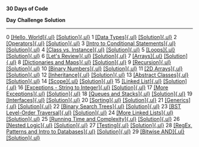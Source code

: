 **30 Days of Code**

  **Day**   **Challenge**                                                                                                                                            **Solution**
  --------- -------------------------------------------------------------------------------------------------------------------------------------------------------- -----------------------------------------------------------------------------------------------------------------
  0         [[Hello, World]{.ul}](https://github.com/apekshar5/Hackerrank/blob/master/30days_challenge/Day%200/problem%20statement.pdf)                              [[Solution]{.ul}](https://github.com/apekshar5/Hackerrank/blob/master/30days_challenge/Day%200/solution.ipynb)
  1         [[Data Types]{.ul}](https://github.com/apekshar5/Hackerrank/blob/master/30days_challenge/Day%201/problem%20statement.pdf)                                [[Solution]{.ul}](https://github.com/apekshar5/Hackerrank/blob/master/30days_challenge/Day%201/solution.ipynb)
  2         [[Operators]{.ul}](https://github.com/apekshar5/Hackerrank/blob/master/30days_challenge/Day%202/problem%20statement.pdf)                                 [[Solution]{.ul}](https://github.com/apekshar5/Hackerrank/blob/master/30days_challenge/Day%202/solution.ipynb)
  3         [[Intro to Conditional Statements]{.ul}](https://github.com/apekshar5/Hackerrank/blob/master/30days_challenge/Day%203/problem%20statement.pdf)           [[Solution]{.ul}](https://github.com/apekshar5/Hackerrank/blob/master/30days_challenge/Day%203/solution.ipynb)
  4         [[Class vs. Instance]{.ul}](https://github.com/apekshar5/Hackerrank/blob/master/30days_challenge/Day%204/problem%20statement.pdf)                        [[Solution]{.ul}](https://github.com/apekshar5/Hackerrank/blob/master/30days_challenge/Day%204/solution.ipynb)
  5         [[Loops]{.ul}](https://github.com/apekshar5/Hackerrank/blob/master/30days_challenge/Day%205/problem%20statement.pdf)                                     [[Solution]{.ul}](https://github.com/apekshar5/Hackerrank/blob/master/30days_challenge/Day%205/solution.ipynb)
  6         [[Let\'s Review]{.ul}](https://github.com/apekshar5/Hackerrank/blob/master/30days_challenge/Day%206/problem%20statement.pdf)                             [[Solution]{.ul}](https://github.com/apekshar5/Hackerrank/blob/master/30days_challenge/Day%206/solution.ipynb)
  7         [[Arrays]{.ul}](https://github.com/apekshar5/Hackerrank/blob/master/30days_challenge/Day%207/problem%20statement.pdf)                                    [[Solution]{.ul}](https://github.com/apekshar5/Hackerrank/blob/master/30days_challenge/Day%207/solution.ipynb)
  8         [[Dictionaries and Maps]{.ul}](https://github.com/apekshar5/Hackerrank/blob/master/30days_challenge/Day%208/problem%20statement.pdf)                     [[Solution]{.ul}](https://github.com/apekshar5/Hackerrank/blob/master/30days_challenge/Day%208/solution.ipynb)
  9         [[Recursion]{.ul}](https://github.com/apekshar5/Hackerrank/blob/master/30days_challenge/Day%209/problem%20statement.pdf)                                 [[Solution]{.ul}](https://github.com/apekshar5/Hackerrank/blob/master/30days_challenge/Day%209/solution.ipynb)
  10        [[Binary Numbers]{.ul}](https://github.com/apekshar5/Hackerrank/blob/master/30days_challenge/Day%2010/problem%20statement.pdf)                           [[Solution]{.ul}](https://github.com/apekshar5/Hackerrank/blob/master/30days_challenge/Day%2010/solution.ipynb)
  11        [[2D Arrays]{.ul}](https://github.com/apekshar5/Hackerrank/blob/master/30days_challenge/Day%2011/problem%20statement.pdf)                                [[Solution]{.ul}](https://github.com/apekshar5/Hackerrank/blob/master/30days_challenge/Day%2011/solution.ipynb)
  12        [[Inheritance]{.ul}](https://github.com/apekshar5/Hackerrank/blob/master/30days_challenge/Day%2012/problem%20statement.pdf)                              [[Solution]{.ul}](https://github.com/apekshar5/Hackerrank/blob/master/30days_challenge/Day%2012/solution.ipynb)
  13        [[Abstract Classes]{.ul}](https://github.com/apekshar5/Hackerrank/blob/master/30days_challenge/Day%2013/problem%20statement.pdf)                         [[Solution]{.ul}](https://github.com/apekshar5/Hackerrank/blob/master/30days_challenge/Day%2013/solution.ipynb)
  14        [[Scope]{.ul}](https://github.com/apekshar5/Hackerrank/blob/master/30days_challenge/Day%2014/problem%20statement.pdf)                                    [[Solution]{.ul}](https://github.com/apekshar5/Hackerrank/blob/master/30days_challenge/Day%2014/solution.ipynb)
  15        [[Linked List]{.ul}](https://github.com/apekshar5/Hackerrank/blob/master/30days_challenge/Day%2015/problem%20statement.pdf)                              [[Solution]{.ul}](https://github.com/apekshar5/Hackerrank/blob/master/30days_challenge/Day%2015/solution.ipynb)
  16        [[Exceptions - String to Integer]{.ul}](https://github.com/apekshar5/Hackerrank/blob/master/30days_challenge/Day%2016/problem%20statement.pdf)           [[Solution]{.ul}](https://github.com/apekshar5/Hackerrank/blob/master/30days_challenge/Day%2016/solution.ipynb)
  17        [[More Exceptions]{.ul}](https://github.com/apekshar5/Hackerrank/blob/master/30days_challenge/Day%2017/problem%20statement.pdf)                          [[Solution]{.ul}](https://github.com/apekshar5/Hackerrank/blob/master/30days_challenge/Day%2017/solution.ipynb)
  18        [[Queues and Stacks]{.ul}](https://github.com/apekshar5/Hackerrank/blob/master/30days_challenge/Day%2018/problem%20statement.pdf)                        [[Solution]{.ul}](https://github.com/apekshar5/Hackerrank/blob/master/30days_challenge/Day%2018/solution.ipynb)
  19        [[Interfaces]{.ul}](https://github.com/apekshar5/Hackerrank/blob/master/30days_challenge/Day%2019/problem%20statement.pdf)                               [[Solution]{.ul}](https://github.com/apekshar5/Hackerrank/blob/master/30days_challenge/Day%2019/solution.ipynb)
  20        [[Sorting]{.ul}](https://github.com/apekshar5/Hackerrank/blob/master/30days_challenge/Day%2020/problem%20statement.pdf)                                  [[Solution]{.ul}](https://github.com/apekshar5/Hackerrank/blob/master/30days_challenge/Day%2020/solution.ipynb)
  21        [[Generics]{.ul}](https://github.com/apekshar5/Hackerrank/blob/master/30days_challenge/Day%2021/problem%20statement.pdf)                                 [[Solution]{.ul}](https://github.com/apekshar5/Hackerrank/blob/master/30days_challenge/Day%2021/solution.cpp)
  22        [[Binary Search Trees]{.ul}](https://github.com/apekshar5/Hackerrank/blob/master/30days_challenge/Day%2022/problem%20statement.pdf)                      [[Solution]{.ul}](https://github.com/apekshar5/Hackerrank/blob/master/30days_challenge/Day%2022/solution.ipynb)
  23        [[BST Level-Order Traversal]{.ul}](https://github.com/apekshar5/Hackerrank/blob/master/30days_challenge/Day%2023/problem%20statement.pdf)                [[Solution]{.ul}](https://github.com/apekshar5/Hackerrank/blob/master/30days_challenge/Day%2023/solution.ipynb)
  24        [[More Linked Lists]{.ul}](https://github.com/apekshar5/Hackerrank/blob/master/30days_challenge/Day%2024/problem%20statement.pdf)                        [[Solution]{.ul}](https://github.com/apekshar5/Hackerrank/blob/master/30days_challenge/Day%2024/solution.ipynb)
  25        [[Running Time and Complexity]{.ul}](https://github.com/apekshar5/Hackerrank/blob/master/30days_challenge/Day%2025/problem%20statement.pdf)              [[Solution]{.ul}](https://github.com/apekshar5/Hackerrank/blob/master/30days_challenge/Day%2025/solution.ipynb)
  26        [[Nested Logic]{.ul}](https://github.com/apekshar5/Hackerrank/blob/master/30days_challenge/Day%2026/problem%20statement.pdf)                             [[Solution]{.ul}](https://github.com/apekshar5/Hackerrank/blob/master/30days_challenge/Day%2026/solution.ipynb)
  27        [[Testing]{.ul}](https://github.com/apekshar5/Hackerrank/blob/master/30days_challenge/Day%2027/problem%20statement.pdf)                                  [[Solution]{.ul}](https://github.com/apekshar5/Hackerrank/blob/master/30days_challenge/Day%2027/solution.ipynb)
  28        [[RegEx, Patterns and Intro to Databases]{.ul}](https://github.com/apekshar5/Hackerrank/blob/master/30days_challenge/Day%2028/problem%20statement.pdf)   [[Solution]{.ul}](https://github.com/apekshar5/Hackerrank/blob/master/30days_challenge/Day%2028/solution.ipynb)
  29        [[Bitwise AND]{.ul}](https://github.com/apekshar5/Hackerrank/blob/master/30days_challenge/Day%2029/problem%20statement.pdf)                              [[Solution]{.ul}](https://github.com/apekshar5/Hackerrank/blob/master/30days_challenge/Day%2029/solution.ipynb)
